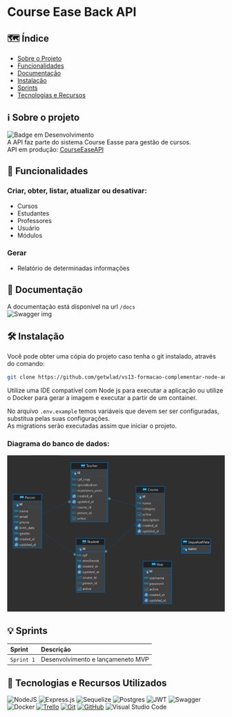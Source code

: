# Course Ease Back API

## :world_map: Índice

- [Sobre o Projeto](#information_source-sobre-o-projeto)
- [Funcionalidades](#hammer-funcionalidades)
- [Documentação](#floppy_disk-documentação)
- [Instalação](#hammer_and_wrench-instalação)
- [Sprints](#bulb-sprints)
- [Tecnologias e Recursos](#open_book-tecnologias-e-recursos-utilizados)

## :information_source: Sobre o projeto

![Badge em Desenvolvimento](http://img.shields.io/static/v1?label=STATUS&message=EM%20MELHORIA%20CONTÍNUA&color=GREEN&style=for-the-badge)<br>
A API faz parte do sistema Course Easse para gestão de cursos. <br>
API em produção: [CourseEaseAPI](https://courseease.onrender.com/docs/)

## :hammer: Funcionalidades

### Criar, obter, listar, atualizar ou desativar:

- Cursos
- Estudantes
- Professores
- Usuário
- Módulos

### Gerar

- Relatório de determinadas informações

## :floppy_disk: Documentação

A documentação está disponível na url `/docs` <br>
<img src="./docs/docSwag.png" alt="Swagger img">

## :hammer_and_wrench: Instalação

Você pode obter uma cópia do projeto caso tenha o git instalado, através do comando:

```bash
git clone https://github.com/getwlad/vs13-formacao-complementar-node-angular-api.git
```

Utilize uma IDE compatível com Node js para executar a aplicação ou utilize o Docker para gerar a imagem e executar a partir de um container.

No arquivo `.env.example` temos variáveis que devem ser ser configuradas, substitua pelas suas configurações.<br>
As migrations serão executadas assim que iniciar o projeto. <br>

### Diagrama do banco de dados: <br>

<img src="./docs/postgres.png" alt="Diagrama banco">

## :bulb: Sprints

| Sprint     | Descrição                         |
| :--------- | :-------------------------------- |
| `Sprint 1` | Desenvolvimento e lançameneto MVP |

## :open_book: Tecnologias e Recursos Utilizados

![NodeJS](https://img.shields.io/badge/node.js-6DA55F?style=for-the-badge&logo=node.js&logoColor=white)
![Express.js](https://img.shields.io/badge/express.js-%23404d59.svg?style=for-the-badge&logo=express&logoColor=%2361DAFB)
![Sequelize](https://img.shields.io/badge/Sequelize-52B0E7?style=for-the-badge&logo=Sequelize&logoColor=white)
![Postgres](https://img.shields.io/badge/postgres-%23316192.svg?style=for-the-badge&logo=postgresql&logoColor=white)
![JWT](https://img.shields.io/badge/JWT-black?style=for-the-badge&logo=JSON%20web%20tokens)
![Swagger](https://img.shields.io/badge/-Swagger-%23Clojure?style=for-the-badge&logo=swagger&logoColor=white)
![Docker](https://img.shields.io/badge/docker-%230db7ed.svg?style=for-the-badge&logo=docker&logoColor=white)
[![Trello](https://img.shields.io/badge/Trello-0052CC?style=for-the-badge&logo=trello&logoColor=white)](https://trello.com/)
[![Git](https://img.shields.io/badge/GIT-E44C30?&style=for-the-badge&logo=git&logoColor=white)](https://git-scm.com/doc)
[![GitHub](https://img.shields.io/badge/GitHub-100000?&style=for-the-badge&logo=github&logoColor=white)](https://github.com/)
![Visual Studio Code](https://img.shields.io/badge/Visual%20Studio%20Code-0078d7.svg?style=for-the-badge&logo=visual-studio-code&logoColor=white)
